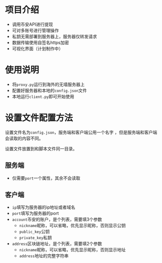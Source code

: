 # 项目介绍
- 调用币安API进行提现
- 可对多账号进行管理操作
- 私钥无需部署到服务器上，服务器仅转发请求
- 数据传输使用自签名https加密
- 可视化界面（计划制作中）

# 使用说明
- 将```proxy.py```运行到海外的无墙服务器上
- 配置好服务器和本地的```config.json```文件
- 本地运行```client.py```即可开始使用

# 设置文件配置方法
设置文件名为```config.json```，服务端和客户端公用一个名字 ，但是服务端和客户端会读取的内容不同。

设置文件放置到和脚本文件同一目录。
## 服务端
- 仅需要```port```一个属性，其余不会读取
## 客户端
- ```ip```填写为服务器的ip地址或者域名
- ```port```填写为服务器的port
- ```account```币安的账户，是个列表，需要填3个参数
    - ```nickname```昵称，可以省略，优先显示昵称，否则显示公钥
    - ```public_key```公钥
    - ```private_key```私钥
- ```address```区块链地址，是个列表，需要填2个参数
    - ```nickname```昵称，可以省略，优先显示昵称，否则显示地址
    - ```address```地址的完整字符串